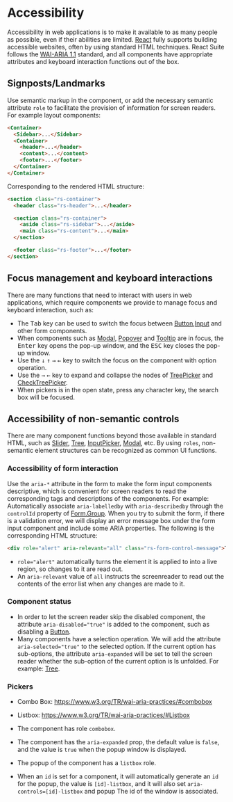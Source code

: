 # Accessibility

Accessibility in web applications is to make it available to as many people as possible, even if their abilities are limited. [React](https://zh-hans.reactjs.org/docs/accessibility.html) fully supports building accessible websites, often by using standard HTML techniques. React Suite follows the [WAI-ARIA 1.1][wai-aria] standard, and all components have appropriate attributes and keyboard interaction functions out of the box.

## Signposts/Landmarks

Use semantic markup in the component, or add the necessary semantic attribute `role` to facilitate the provision of information for screen readers. For example layout components:

```html
<Container>
  <Sidebar>...</Sidebar>
  <Container>
    <header>...</header>
    <content>...</content>
    <footer>...</footer>
  </Container>
</Container>
```

Corresponding to the rendered HTML structure:

```html
<section class="rs-container">
  <header class="rs-header">...</header>

  <section class="rs-container">
    <aside class="rs-sidebar">...</aside>
    <main class="rs-content">...</main>
  </section>

  <footer class="rs-footer">...</footer>
</section>
```

## Focus management and keyboard interactions

There are many functions that need to interact with users in web applications, which require components we provide to manage focus and keyboard interaction, such as:

- The <kbd>Tab</kbd> key can be used to switch the focus between [Button][button],[Input][input] and other form components.
- When components such as [Modal][modal], [Popover][popover] and [Tooltip][tooltip] are in focus, the <kbd>Enter</kbd> key opens the pop-up window, and the <kbd>ESC</kbd> key closes the pop-up window.
- Use the <kbd>↓</kbd> <kbd>↑</kbd> <kbd>→</kbd> <kbd>←</kbd> key to switch the focus on the component with option operation.
- Use the <kbd>→</kbd> <kbd>←</kbd> key to expand and collapse the nodes of [TreePicker](tree-picker) and [CheckTreePicker](check-tree-picker).
- When pickers is in the open state, press any character key, the search box will be focused.

## Accessibility of non-semantic controls

There are many component functions beyond those available in standard HTML, such as [Slider][slider], [Tree][tree], [InputPicker][input-picker], [Modal][modal], etc. By using `roles`, non-semantic element structures can be recognized as common UI functions.

### Accessibility of form interaction

Use the `aria-*` attribute in the form to make the form input components descriptive, which is convenient for screen readers to read the corresponding tags and descriptions of the components. For example: Automatically associate `aria-labelledby` with `aria-describedby` through the `controlId` property of [Form.Group][form.group]. When you try to submit the form, if there is a validation error, we will display an error message box under the form input component and include some ARIA properties. The following is the corresponding HTML structure:

```html
<div role="alert" aria-relevant="all" class="rs-form-control-message">This field is required.</div>
```

- `role="alert"` automatically turns the element it is applied to into a live region, so changes to it are read out.
- An `aria-relevant` value of `all` instructs the screenreader to read out the contents of the error list when any changes are made to it.

### Component status

- In order to let the screen reader skip the disabled component, the attribute `aria-disabled="true"` is added to the component, such as disabling a [Button][button].
- Many components have a selection operation. We will add the attribute `aria-selected="true"` to the selected option. If the current option has sub-options, the attribute `aria-expanded` will be set to tell the screen reader whether the sub-option of the current option is Is unfolded. For example: [Tree][tree].

### Pickers

- Combo Box: https://www.w3.org/TR/wai-aria-practices/#combobox
- Listbox: https://www.w3.org/TR/wai-aria-practices/#Listbox

- The component has role `combobox`.
- The component has the `aria-expanded` prop, the default value is `false`, and the value is `true` when the popup window is displayed.
- The popup of the component has a `listbox` role.
- When an `id` is set for a component, it will automatically generate an `id` for the popup, the value is `[id]-listbox`, and it will also set `aria-controls=[id]-listbox` and popup The id of the window is associated.

[form.group]: /components/form#accessibility
[slider]: /components/slider
[tree]: /components/tree
[input-picker]: /components/input-picker
[modal]: /components/modal
[input]: /components/input
[button]: /components/button
[popover]: /components/popover
[tooltip]: /components/tooltip
[tree-picker]: /zh/components/tree-picker
[check-tree-picker]: /zh/components/check-tree-picker
[wai-aria]: https://www.w3.org/TR/wai-aria/
